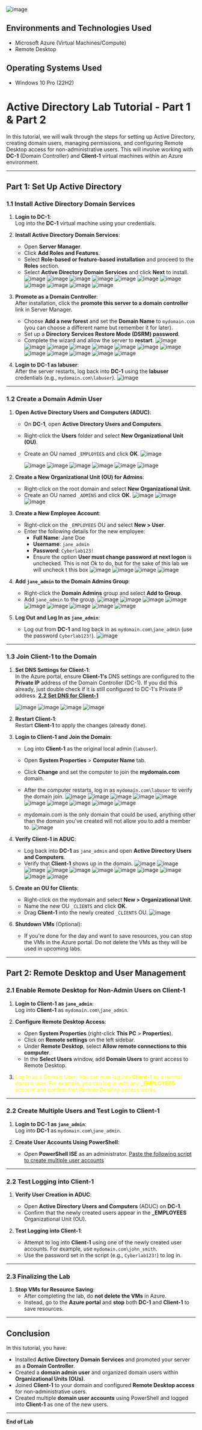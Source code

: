 ![image](https://github.com/user-attachments/assets/fe888fe7-ca6b-455e-b30c-1b77188f1e42)

<h2>Environments and Technologies Used</h2>

- Microsoft Azure (Virtual Machines/Compute)
- Remote Desktop


<h2>Operating Systems Used </h2>

- Windows 10 Pro (22H2)


# **Active Directory Lab Tutorial - Part 1 & Part 2**

In this tutorial, we will walk through the steps for setting up Active Directory, creating domain users, managing permissions, and configuring Remote Desktop access for non-administrative users. This will involve working with **DC-1** (Domain Controller) and **Client-1** virtual machines within an Azure environment.

---

## **Part 1: Set Up Active Directory**

### **1.1 Install Active Directory Domain Services**

1. **Login to DC-1**:  
   Log into the **DC-1** virtual machine using your credentials.

2. **Install Active Directory Domain Services**:  
   - Open **Server Manager**.
   - Click **Add Roles and Features**.
   - Select **Role-based or feature-based installation** and proceed to the **Roles** section.
   - Select **Active Directory Domain Services** and click **Next** to install.
     ![image](https://github.com/user-attachments/assets/807f18c1-2e9c-4958-906c-c4d973d9f6fa)
     ![image](https://github.com/user-attachments/assets/9a431209-1f4a-4ff6-9586-9e399069546c)
     ![image](https://github.com/user-attachments/assets/922111e0-01ce-4d0a-b7d6-4fcb612b5522)
     ![image](https://github.com/user-attachments/assets/33b3007a-184d-467f-ac5c-7a818eddbbc6)
     ![image](https://github.com/user-attachments/assets/3cda9b85-c03a-4c50-a1c4-0da25ffbd6f0)
     ![image](https://github.com/user-attachments/assets/5b100dff-cb56-49ce-b8a8-78383cc32a18)
     ![image](https://github.com/user-attachments/assets/44f4a4e2-37e2-43d2-b4ba-130d90b10074)
     ![image](https://github.com/user-attachments/assets/3de0861d-567a-4291-97e7-18d09b589162)
     ![image](https://github.com/user-attachments/assets/45bae865-c99c-48d1-8057-73287d6e608a)
     ![image](https://github.com/user-attachments/assets/ce6032e7-6c3a-4b2a-8f5c-065d40106352)
     ![image](https://github.com/user-attachments/assets/6d533257-a8eb-4356-a047-aa27f40a2906)












3. **Promote as a Domain Controller**:  
   After installation, click the **promote this server to a domain controller** link in Server Manager.
   - Choose **Add a new forest** and set the **Domain Name** to `mydomain.com` (you can choose a different name but remember it for later).
   - Set up a **Directory Services Restore Mode (DSRM) password**.
   - Complete the wizard and allow the server to **restart**.
     ![image](https://github.com/user-attachments/assets/27c4e54c-5708-46d3-8f7a-9ffaca17a70c)
     ![image](https://github.com/user-attachments/assets/19740026-67c4-4177-9824-0b8a55a6bd5a)
     ![image](https://github.com/user-attachments/assets/a468cf23-58e9-43ed-83dc-3b8b4e562cd8)
     ![image](https://github.com/user-attachments/assets/1eb77852-4471-40bc-8445-0ff087bd4de9)
     ![image](https://github.com/user-attachments/assets/8c84bd16-23dd-4686-9d34-d861fbcb5ef9)
     ![image](https://github.com/user-attachments/assets/4d9509cb-8a7e-47c1-a8d8-53b1838b8f09)
     ![image](https://github.com/user-attachments/assets/d8b1bbc7-cfcf-4456-8409-a32d39681e0c)
     ![image](https://github.com/user-attachments/assets/002c1ace-1786-4f55-9c58-6f2943d16bc7)
     ![image](https://github.com/user-attachments/assets/c4fb87f9-03a7-4742-bf37-34f4c4b832a0)
     ![image](https://github.com/user-attachments/assets/77a9d9bc-fc0c-422c-afb2-23de190e4f63)
     ![image](https://github.com/user-attachments/assets/1181020e-4b44-4ae9-b904-f643c5bf9645)
     ![image](https://github.com/user-attachments/assets/bacf4da6-839b-4f55-8791-4672b973140e)
     ![image](https://github.com/user-attachments/assets/526e8b8a-0850-4426-9ffd-7a3cf01e16ba)













     

4. **Login to DC-1 as labuser**:  
   After the server restarts, log back into **DC-1** using the **labuser** credentials (e.g., `mydomain.com\labuser`).
   ![image](https://github.com/user-attachments/assets/26b641bf-ddd8-43a8-8343-b88b76769b95)


---

### **1.2 Create a Domain Admin User**

1. **Open Active Directory Users and Computers (ADUC)**:  
   - On **DC-1**, open **Active Directory Users and Computers**.
   - Right-click the **Users** folder and select **New Organizational Unit (OU)**.
   - Create an OU named `_EMPLOYEES` and click **OK**.
     ![image](https://github.com/user-attachments/assets/9b679985-75e4-4dd1-a8fb-fade008dd39a)

     ![image](https://github.com/user-attachments/assets/fd8412b8-97a9-47a4-989f-fa37eeca46bb)
     ![image](https://github.com/user-attachments/assets/da8cb9da-1d18-4d01-80d0-e516a3212728)
     ![image](https://github.com/user-attachments/assets/cdf5e28d-cd57-4cc7-88e6-0649746e12ff)
     ![image](https://github.com/user-attachments/assets/6bc9c343-578f-4615-9625-0e7a26b2b981)
     ![image](https://github.com/user-attachments/assets/f9bd28f0-419a-4e4c-af7a-6199f1ad9e4e)
     ![image](https://github.com/user-attachments/assets/fabd9c9a-ad65-45a9-930d-90f1bff590b7)







     

2. **Create a New Organizational Unit (OU) for Admins**:  
   - Right-click on the root domain and select **New Organizational Unit**.
   - Create an OU named `_ADMINS` and click **OK**.
     ![image](https://github.com/user-attachments/assets/f4f212e9-8973-4c02-8f59-15ce1ce88f4c)
     ![image](https://github.com/user-attachments/assets/6b2b5094-9af4-46ee-98de-5c2060ecaa71)
     ![image](https://github.com/user-attachments/assets/bdedf304-1a1a-485d-9fa6-c3aa1e38cfab)




3. **Create a New Employee Account**:  
   - Right-click on the `_EMPLOYEES` OU and select **New > User**.
   - Enter the following details for the new employee:
     - **Full Name**: Jane Doe
     - **Username**: `jane_admin`
     - **Password**: `Cyberlab123!`
     - Ensure the option **User must change password at next logon** is unchecked. This is not Ok to do, but for the sake of this lab we will uncheck t         this box
       ![image](https://github.com/user-attachments/assets/1f4ff91b-1819-4f3d-93f1-a1399aac8605)
       ![image](https://github.com/user-attachments/assets/c2cdf91a-fcdb-4934-b0c5-2f04bd344b44)
       ![image](https://github.com/user-attachments/assets/01b6041c-0cba-47b7-a6d3-848d8519a476)
       ![image](https://github.com/user-attachments/assets/4e49e821-3445-43ce-b6c7-7b2bfb2f166e)




       

4. **Add `jane_admin` to the Domain Admins Group**:  
   - Right-click the **Domain Admins** group and select **Add to Group**.
   - Add `jane_admin` to the group.
     ![image](https://github.com/user-attachments/assets/4c764f6e-7fbb-4b2b-813e-7937bce051ee)
     ![image](https://github.com/user-attachments/assets/5e9f153a-ec40-47e2-a000-639b620878b8)
     ![image](https://github.com/user-attachments/assets/c31a3bc7-38d8-4075-8d81-6e977cbf4624)
     ![image](https://github.com/user-attachments/assets/f322f1f9-9958-43d8-9cd2-44955e31f3f8)
     ![image](https://github.com/user-attachments/assets/08dbb8c3-a69f-4156-8171-f151493cc30c)
     ![image](https://github.com/user-attachments/assets/84dbb532-fd8a-4f23-b463-94c7a6b2e78d)
     ![image](https://github.com/user-attachments/assets/8c287ca6-9f44-4e5a-8708-061b712f332d)
     ![image](https://github.com/user-attachments/assets/6866bc37-81d0-4ffd-89f3-b25decc1d463)
     ![image](https://github.com/user-attachments/assets/2cdf8ea3-7ce7-47f6-aaba-a9e0f97f6c38)






5. **Log Out and Log In as `jane_admin`**:  
   - Log out from **DC-1** and log back in as `mydomain.com\jane_admin` (use the password `Cyberlab123!`).
     ![image](https://github.com/user-attachments/assets/3800e0ec-dc92-4331-ac80-fce447668560)


---

### **1.3 Join Client-1 to the Domain**

1. **Set DNS Settings for Client-1**:  
   In the Azure portal, ensure **Client-1's** DNS settings are configured to the **Private IP** address of the Domain Controller (DC-1). If you did this already, just double check if it is still configured to DC-1's Private IP address. 
[**2.2 Set DNS for Client-1**](https://github.com/M-SanchZ/Setup-Domain-Controller-in-Azure)

   ![image](https://github.com/user-attachments/assets/d5012274-b32e-4b58-a6c3-684b8d2fcce5)
   ![image](https://github.com/user-attachments/assets/060e0fe4-376f-4124-bb8b-a866ab5f6b38)
   ![image](https://github.com/user-attachments/assets/926eadf4-e797-4799-a964-e9c68de7225b)
   ![image](https://github.com/user-attachments/assets/5f1dd867-3288-4d1f-9efc-6bc347dc7c2c)


   

3. **Restart Client-1**:  
   Restart **Client-1** to apply the changes (already done).

4. **Login to Client-1 and Join the Domain**:  
   - Log into **Client-1** as the original local admin (`labuser`).
   - Open **System Properties** > **Computer Name** tab.
   - Click **Change** and set the computer to join the **mydomain.com** domain.
   - After the computer restarts, log in as `mydomain.com\labuser` to verify the domain join.
     ![image](https://github.com/user-attachments/assets/a8804b0b-73b0-4552-a9e1-356a4a3419a3)
     ![image](https://github.com/user-attachments/assets/e72ed12e-720e-4b48-aa77-16f9b24c640e)
     ![image](https://github.com/user-attachments/assets/110d84c6-9649-4aba-bcb9-10c9be15dc42)
     ![image](https://github.com/user-attachments/assets/f2054a8b-b1e7-45df-a64c-4be8af227d01)
     ![image](https://github.com/user-attachments/assets/de331239-e3d9-4471-bdff-b3ab034df3cb)
     ![image](https://github.com/user-attachments/assets/e6beffaf-642d-48fd-b4ed-90f5b37e7448)
     ![image](https://github.com/user-attachments/assets/7ba75b48-33aa-4ea7-9c89-8b3226b02ccf)
     ![image](https://github.com/user-attachments/assets/f5decf09-a50b-4fa1-a1a6-d04797b80e72)
     ![image](https://github.com/user-attachments/assets/77279afb-88cc-42f9-83a8-111e2c387a53)
     ![image](https://github.com/user-attachments/assets/09ffafce-1d2f-41d9-8825-47aedb1b0da5)

   - mydomain.com is the only domain that could be used, anything other than the domain you've created      will not allow you to add a member to.
     ![image](https://github.com/user-attachments/assets/ead2a806-96ac-4ba4-a3ed-24baedf6a264)



     
     

5. **Verify Client-1 in ADUC**:  
   - Log back into **DC-1** as `jane_admin` and open **Active Directory Users and Computers**.
   - Verify that **Client-1** shows up in the domain.
     ![image](https://github.com/user-attachments/assets/504c536d-734c-46f0-b0ce-e25572195118)
     ![image](https://github.com/user-attachments/assets/41706659-a0c6-40f7-803e-1512b7cde8fd)
     ![image](https://github.com/user-attachments/assets/7f018293-1c60-48fa-84a7-f83e03319ff2)
     ![image](https://github.com/user-attachments/assets/a51d1211-71e6-41cf-86f6-4263bb256657)
     ![image](https://github.com/user-attachments/assets/82431367-8496-4826-bc0a-0ceae59e69c1)
     ![image](https://github.com/user-attachments/assets/d4236896-f180-4de7-a5aa-acd0aa0459b3)
     ![image](https://github.com/user-attachments/assets/9222dc70-df69-4d37-ab4f-eac013d6abbb)
     ![image](https://github.com/user-attachments/assets/7f197727-eff7-4e64-a732-06d7ba5e5c8a)
     ![image](https://github.com/user-attachments/assets/68039373-a870-4537-94a4-5be4a8da6c4f)
     ![image](https://github.com/user-attachments/assets/695d6381-5a09-4ca1-87f7-ce1389aeae60)
     ![image](https://github.com/user-attachments/assets/8283f1f4-9e69-410e-a131-d887972c3941)





6. **Create an OU for Clients**:  
   - Right-click on the mydomain and select **New > Organizational Unit**.
   - Name the new OU `_CLIENTS` and click **OK**.
   - Drag **Client-1** into the newly created `_CLIENTS` OU.
     ![image](https://github.com/user-attachments/assets/38f5f531-8606-40d7-a9d9-30d8163e7309)


7. **Shutdown VMs** (Optional):  
   - If you're done for the day and want to save resources, you can stop the VMs in the Azure portal. Do not delete the VMs as they will be used in upcoming labs.

---

## **Part 2: Remote Desktop and User Management**

### **2.1 Enable Remote Desktop for Non-Admin Users on Client-1**

1. **Login to Client-1 as `jane_admin`**:  
   Log into **Client-1** as `mydomain.com\jane_admin`.

2. **Configure Remote Desktop Access**:
   - Open **System Properties** (right-click **This PC** > **Properties**).
   - Click on **Remote settings** on the left sidebar.
   - Under **Remote Desktop**, select **Allow remote connections to this computer**.
   - In the **Select Users** window, add **Domain Users** to grant access to Remote Desktop.

3. <p style="color: yellow;">Log In as a Domain User:  
   You can now log into <strong>Client-1</strong> as a normal domain user. For example, you can log in with any <strong>_EMPLOYEES</strong> account and confirm that Remote Desktop access works.</p>


---

### **2.2 Create Multiple Users and Test Login to Client-1**

1. **Login to DC-1 as `jane_admin`**:  
   Log into **DC-1** as `mydomain.com\jane_admin`.

2. **Create User Accounts Using PowerShell**:
   - Open **PowerShell ISE** as an administrator.
     [Paste the following script to create multiple user accounts](https://github.com/joshmadakor1/AD_PS/blob/master/Generate-Names-Create-Users.ps1)

---

### **2.2 Test Logging into Client-1**

1. **Verify User Creation in ADUC**:
   - Open **Active Directory Users and Computers** (ADUC) on **DC-1**.
   - Confirm that the newly created users appear in the **_EMPLOYEES** Organizational Unit (OU).

2. **Test Logging into Client-1**:
   - Attempt to log into **Client-1** using one of the newly created user accounts. For example, use `mydomain.com\john_smith`.
   - Use the password set in the script (e.g., `Cyberlab123!`) to log in.

---

### **2.3 Finalizing the Lab**

1. **Stop VMs for Resource Saving**:
   - After completing the lab, do **not delete the VMs** in Azure.
   - Instead, go to the **Azure portal** and **stop** both **DC-1** and **Client-1** to save resources.

---

## **Conclusion**

In this tutorial, you have:
- Installed **Active Directory Domain Services** and promoted your server as a **Domain Controller**.
- Created a **domain admin user** and organized domain users within **Organizational Units (OUs)**.
- Joined **Client-1** to your domain and configured **Remote Desktop access** for non-administrative users.
- Created multiple **domain user accounts** using PowerShell and logged into **Client-1** as one of the new users.

---

**End of Lab**
